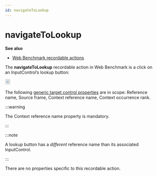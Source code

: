 ```yaml
---
id: navigateToLookup
---
```


# navigateToLookup

**See also**

- [Web Benchmark recordable actions](/docs/Web_and_app_UIs/Web_Benchmark_recordable_actions)

The **navigateToLookup** recordable action in Web Benchmark is a click on an InputControl’s lookup button:

![](./assets/0306a1cd-f6e6-4ce0-a595-90f8ae738c3e.png)

The following [generic target control properties](/docs/Web_and_app_UIs/Testing_your_web_application_with_USoft_Web_Benchmark/Web_Benchmark_test_editing_Identifying_target_controls_and_their_properties.md) are in scope: Reference name, Source frame, Context reference name, Context occurrence rank.


:::warning

The Context reference name property is mandatory.

:::


:::note

A lookup button has a *different* reference name than its associated InputControl.

:::

There are no properties specific to this recordable action.
